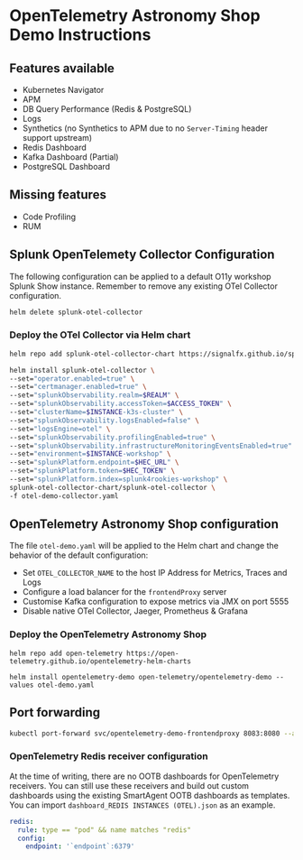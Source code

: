 # OpenTelemetry Astronomy Shop Demo Instructions

## Features available

- Kubernetes Navigator
- APM
- DB Query Performance (Redis & PostgreSQL)
- Logs
- Synthetics (no Synthetics to APM due to no `Server-Timing` header support upstream)
- Redis Dashboard
- Kafka Dashboard (Partial)
- PostgreSQL Dashboard

## Missing features

- Code Profiling
- RUM

## Splunk OpenTelemety Collector Configuration

The following configuration can be applied to a default O11y workshop Splunk Show instance. Remember to remove any existing OTel Collector configuration.

``` bash
helm delete splunk-otel-collector
```

### Deploy the OTel Collector via Helm chart

``` bash
helm repo add splunk-otel-collector-chart https://signalfx.github.io/splunk-otel-collector-chart && helm repo update
```

``` bash
helm install splunk-otel-collector \
--set="operator.enabled=true" \
--set="certmanager.enabled=true" \
--set="splunkObservability.realm=$REALM" \
--set="splunkObservability.accessToken=$ACCESS_TOKEN" \
--set="clusterName=$INSTANCE-k3s-cluster" \
--set="splunkObservability.logsEnabled=false" \
--set="logsEngine=otel" \
--set="splunkObservability.profilingEnabled=true" \
--set="splunkObservability.infrastructureMonitoringEventsEnabled=true" \
--set="environment=$INSTANCE-workshop" \
--set="splunkPlatform.endpoint=$HEC_URL" \
--set="splunkPlatform.token=$HEC_TOKEN" \
--set="splunkPlatform.index=splunk4rookies-workshop" \
splunk-otel-collector-chart/splunk-otel-collector \
-f otel-demo-collector.yaml
```

## OpenTelemetry Astronomy Shop configuration

The file `otel-demo.yaml` will be applied to the Helm chart and change the behavior of the default configuration:

- Set `OTEL_COLLECTOR_NAME` to the host IP Address for Metrics, Traces and Logs
- Configure a load balancer for the `frontendProxy` server
- Customise Kafka configuration to expose metrics via JMX on port 5555
- Disable native OTel Collector, Jaeger, Prometheus & Grafana

### Deploy the OpenTelemetry Astronomy Shop

``` text
helm repo add open-telemetry https://open-telemetry.github.io/opentelemetry-helm-charts
```

``` text
helm install opentelemetry-demo open-telemetry/opentelemetry-demo --values otel-demo.yaml
```

## Port forwarding

``` bash
kubectl port-forward svc/opentelemetry-demo-frontendproxy 8083:8080 --address="0.0.0.0"
```

### OpenTelemetry Redis receiver configuration

At the time of writing, there are no OOTB dashboards for OpenTelemetry receivers. You can still use these receivers and build out custom dashboards using the existing SmartAgent OOTB dashboards as templates. You can import `dashboard_REDIS INSTANCES (OTEL).json` as an example.

``` yaml
redis:
  rule: type == "pod" && name matches "redis"
  config:
    endpoint: '`endpoint`:6379'
```
